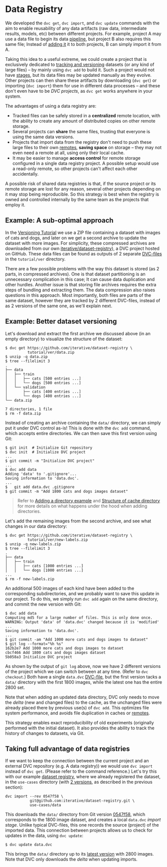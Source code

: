 # Data Registry

We developed the `dvc get`, `dvc import`, and `dvc update` commands with the aim
to enable reusability of any <abbr>data artifacts</abbr> (raw data, intermediate
results, models, etc) between different projects. For example, project A may use
a data file to begin its data [pipeline](/doc/command-reference/pipeline), but
project B also requires this same file; Instead of
[adding it](/doc/command-reference/add#example-single-file) it to both projects,
B can simply import it from A.

Taking this idea to a useful extreme, we could create a <abbr>project</abbr>
that is exclusively dedicated to
[tracking and versioning](/doc/use-cases/data-and-model-files-versioning)
datasets (or any kind of large files) – by mainly using `dvc add` to build it.
Such a project would not have [stages](/doc/command-reference/run), but its data
files may be updated manually as they evolve. Other projects can then share
these artifacts by downloading (`dvc get`) or importing (`dvc import`) them for
use in different data processes – and these don't even have to be _DVC
projects_, as `dvc get` works anywhere in your system.

The advantages of using a data registry are:

- Tracked files can be safely stored in a **centralized** remote location, with
  the ability to create any amount of distributed copies on other remote
  storage.
- Several projects can **share** the same files, trusting that everyone is using
  the same data versions.
- Projects that import data from the registry don't need to push these large
  files to their own [remotes](/doc/command-reference/remote), **saving space**
  on storage – they may not even need a remote at all, using only their local
  <abbr>cache</abbr>.
- It may be easier to manage **access control** for remote storage configured in
  a single data registry project. A possible setup would use a read-only remote,
  so other projects can't affect each other accidentally.

A possible risk of shared data registries is that, if the source project or its
remote storage are lost for any reason, several other projects depending on it
may stop being reproducible. So this strategy is best when the registry is owned
and controlled internally by the same team as the projects that employ it.

## Example: A sub-optimal approach

In the [Versioning Tutorial](/doc/tutorials/versioning) we use a ZIP file
containing a dataset with images of cats and dogs, and later on we get a second
archive to update the dataset with more images. For simplicity, these compressed
archives are downloaded from our own
[iterative/dataset-registry](https://github.com/iterative/dataset-registry)), a
<abbr>DVC project</abbr> hosted on GitHub. These data files can be found as
<abbr>outputs</abbr> of 2 separate
[DVC-files](/doc/user-guide/dvc-files-and-directories) in the `tutorial/ver`
directory.

There are a few possible problems with the way this dataset is stored (as 2
parts, in compressed archives). One is that dataset partitioning is an
unnecessary complication in this case; It can cause data duplication and other
hurdles. Another issue is that storing file archives requires the extra steps of
bundling and extracting them. The data compression also raises questions in this
approach. Most importantly, both files are parts of the same dataset, however
they are tracked by 2 different DVC-files, instead of as 2 versions of the same
one, as we'll explain next.

## Example: Better dataset versioning

Let's download and extract the first archive we discussed above (in an empty
directory) to visualize the structure of the dataset:

```dvc
$ dvc get https://github.com/iterative/dataset-registry \
          tutorial/ver/data.zip
$ unzip -q data.zip
$ tree --filelimit 3
.
├── data
│   ├── train
│   │   ├── cats [500 entries ...]
│   │   └── dogs [500 entries ...]
│   └── validation
│       ├── cats [400 entries ...]
│       └── dogs [400 entries ...]
└── data.zip

7 directories, 1 file
$ rm -f data.zip
```

Instead of creating an archive containing the `data/` directory, we can simply
put it under DVC control as-is! This is done with the `dvc add` command, which
accepts entire directories. We can then save this first version using Git:

```dvc
$ git init  # Initialize Git repository
$ dvc init  # Initialize DVC project
...
$ git commit -m "Initialize DVC project"
...
$ dvc add data
Adding 'data' to '.gitignore'...
Saving information to 'data.dvc'.
...
$	git add data.dvc .gitignore
$ git commit -m "Add 1800 cats and dogs images dataset"
```

> Refer to
> [Adding a directory example](/doc/command-reference/add#example-directory) and
> [Structure of cache directory](/doc/user-guide/dvc-files-and-directories#structure-of-cache-directory)
> for more details on what happens under the hood when adding directories.

Let's add the remaining images from the second archive, and see what changes in
our data directory:

```dvc
$ dvc get https://github.com/iterative/dataset-registry \
          tutorial/ver/new-labels.zip
$ unzip -q new-labels.zip
$ tree --filelimit 3
.
├── data
│   ├── train
│   │   ├── cats [1000 entries ...]
│   │   └── dogs [1000 entries ...]
...
$ rm -f new-labels.zip
```

An additional 500 images of each kind have been added to the corresponding
subdirectories, and we probably want to save this update in our
<abbr>project</abbr>. To do this, we simply run `dvc add` again on the same
directory, and commit the new version with Git:

```dvc
$ dvc add data
Computing md5 for a large number of files. This is only done once.
WARNING: Output 'data' of 'data.dvc' changed because it is 'modified'
...
Saving information to 'data.dvc'.
...
$ git commit -am "Add 1000 more cats and dogs images to dataset"
$ git log --format="%h %s"
162b2e7 Add 1000 more cats and dogs images to dataset
cbcf466 Add 1800 cats and dogs images dataset
5b058a3 Initialize DVC project
```

As shown by the output of `git log` above, now we have 2 different versions of
the project which we can switch between at any time. (Refer to `dvc checkout`.)
Both have a single `data.dvc`
[DVC-file](/doc/user-guide/dvc-files-and-directories), but the first version
tacks a `data/` directory with the first 1800 images, while the latest one has
the entire 2800 set.

Note that when adding an updated data directory, DVC only needs to move the
_delta_ (new and changed files) to the <abbr>cache</abbr>, as the unchanged
files were already placed there by previous use(s) of `dvc add`. This optimizes
file system performance, and avoids file duplication in caches or
[remotes](/doc/command-reference/remote).

This strategy enables exact reproducibility of old experiments (originally
performed with the initial dataset). It also provides the ability to track the
history of changes to datasets, via Git.

## Taking full advantage of data registries

If we want to keep the connection between the current <abbr>project</abbr> and
an external DVC repository (e.g. A data registry)) we would use `dvc import`
instead of `dvc get`. (Please refer to the command reference.) Let's try this
with our example
[dataset registry](https://github.com/iterative/dataset-registry), where we
already registered the dataset, in the `use-cases` directory (with
[2 versions](https://github.com/iterative/dataset-registry/commits/master/use-cases),
as described in the previous section):

```dvc
dvc import --rev 0547f58 \
           git@github.com:iterative/dataset-registry.git \
           use-cases/data
```

This downloads the `data/` directory from Git version
[0547f58](https://github.com/iterative/dataset-registry/tree/0547f58), which
corresponds to the 1800 image dataset, and creates a local `data.dvc` _import
stage_. Unlike typical DVC-files, this one records the source (project) of the
imported data. This connection between projects allows us to check for updates
in the data, using `dvc update`:

```dvc
$ dvc update data.dvc
```

This brings the `data/` directory up to its
[latest version](https://github.com/iterative/dataset-registry/commit/99d1cdb)
with 2800 images. Note that DVC only downloads the _delta_ when updating
imports.
